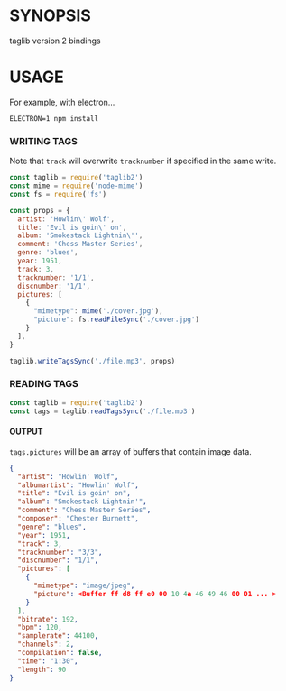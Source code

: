 # SYNOPSIS
taglib version 2 bindings

# USAGE
For example, with electron...

```
ELECTRON=1 npm install
```

### WRITING TAGS
Note that `track` will overwrite `tracknumber` if specified in the same write.

```js
const taglib = require('taglib2')
const mime = require('node-mime')
const fs = require('fs')

const props = {
  artist: 'Howlin\' Wolf',
  title: 'Evil is goin\' on',
  album: 'Smokestack Lightnin\'',
  comment: 'Chess Master Series',
  genre: 'blues',
  year: 1951,
  track: 3,
  tracknumber: '1/1',
  discnumber: '1/1',
  pictures: [
    {
      "mimetype": mime('./cover.jpg'),
      "picture": fs.readFileSync('./cover.jpg')
    } 
  ],
}

taglib.writeTagsSync('./file.mp3', props)
```

### READING TAGS

```js
const taglib = require('taglib2')
const tags = taglib.readTagsSync('./file.mp3')
```

#### OUTPUT
`tags.pictures` will be an array of buffers that contain image data.

```json
{
  "artist": "Howlin' Wolf",
  "albumartist": "Howlin' Wolf",
  "title": "Evil is goin' on",
  "album": "Smokestack Lightnin'",
  "comment": "Chess Master Series",
  "composer": "Chester Burnett",
  "genre": "blues",
  "year": 1951,
  "track": 3,
  "tracknumber": "3/3",
  "discnumber": "1/1",
  "pictures": [
    {
      "mimetype": "image/jpeg",
      "picture": <Buffer ff d8 ff e0 00 10 4a 46 49 46 00 01 ... >
    } 
  ],
  "bitrate": 192,
  "bpm": 120,
  "samplerate": 44100,
  "channels": 2,
  "compilation": false,
  "time": "1:30",
  "length": 90
}
```

